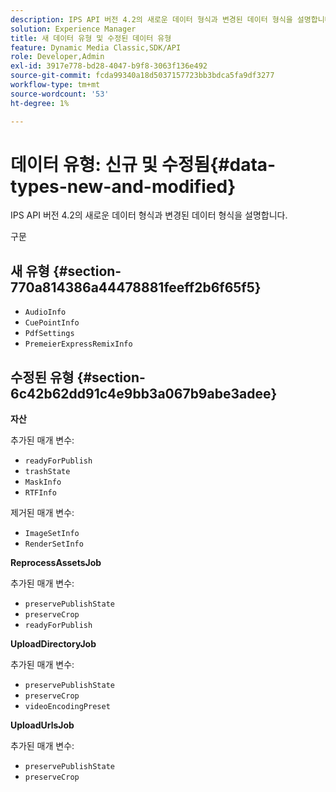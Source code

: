 ```yaml
---
description: IPS API 버전 4.2의 새로운 데이터 형식과 변경된 데이터 형식을 설명합니다.
solution: Experience Manager
title: 새 데이터 유형 및 수정된 데이터 유형
feature: Dynamic Media Classic,SDK/API
role: Developer,Admin
exl-id: 3917e778-bd28-4047-b9f8-3063f136e492
source-git-commit: fcda99340a18d5037157723bb3bdca5fa9df3277
workflow-type: tm+mt
source-wordcount: '53'
ht-degree: 1%

---
```


# 데이터 유형: 신규 및 수정됨{#data-types-new-and-modified}

IPS API 버전 4.2의 새로운 데이터 형식과 변경된 데이터 형식을 설명합니다.

구문

## 새 유형 {#section-770a814386a44478881feeff2b6f65f5}

* `AudioInfo`
* `CuePointInfo`
* `PdfSettings`
* `PremeierExpressRemixInfo`

## 수정된 유형 {#section-6c42b62dd91c4e9bb3a067b9abe3adee}

**자산**

추가된 매개 변수:

* `readyForPublish`
* `trashState`
* `MaskInfo`
* `RTFInfo`

제거된 매개 변수:

* `ImageSetInfo`
* `RenderSetInfo`

**ReprocessAssetsJob**

추가된 매개 변수:

* `preservePublishState`
* `preserveCrop`
* `readyForPublish`

**UploadDirectoryJob**

추가된 매개 변수:

* `preservePublishState`
* `preserveCrop`
* `videoEncodingPreset`

**UploadUrlsJob**

추가된 매개 변수:

* `preservePublishState`
* `preserveCrop`
